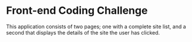 # Front-end Coding Challenge

This application consists of two pages; one with a complete site list, and a second that displays the details of the site the user has clicked.
